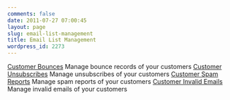 ```yaml
---
comments: false
date: 2011-07-27 07:00:45
layout: page
slug: email-list-management
title: Email List Management
wordpress_id: 2273
---
```


    

[Customer Bounces](http://docs.sendgrid.com/documentation/api/reseller-api/v1/email-list-management/customer-bounces/)
    Manage bounce records of your customers
[Customer Unsubscribes](http://docs.sendgrid.com/documentation/api/reseller-api/v1/email-list-management/customer-unsubscribes/)
    Manage unsubscribes of your customers
[Customer Spam Reports](http://docs.sendgrid.com/documentation/api/reseller-api/v1/email-list-management/customer-spam-reports/)
    Manage spam reports of your customers
[Customer Invalid Emails](http://docs.sendgrid.com/documentation/api/reseller-api/v1/email-list-management/customer-invalid-emails/)
    Manage invalid emails of your customers
